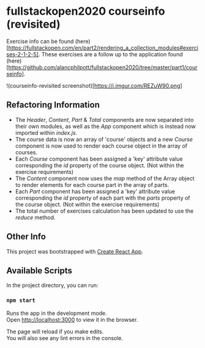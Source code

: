 # fullstackopen2020 courseinfo (revisited)

Exercise info can be found (here)[https://fullstackopen.com/en/part2/rendering_a_collection_modules#exercises-2-1-2-5]. These exercises are a follow up to the application found (here)[https://github.com/alancphilpott/fullstackopen2020/tree/master/part1/courseinfo].

!(courseinfo-revisited screenshot)[https://i.imgur.com/REZuW90.png]

## Refactoring Information

- The _Header_, _Content_, _Part_ & _Total_ components are now separated into their own modules, as well as the _App_ component which is instead now imported within _index.js_.
- The course data is now an array of 'course' objects and a new _Course_ component is now used to render each course object in the array of courses.
- Each _Course_ component has been assigned a 'key' attribute value corresponding the _id_ property of the course object. (Not within the exercise requirements)
- The _Content_ component now uses the _map_ method of the Array object to render elements for each course part in the array of parts.
- Each _Part_ component has been assigned a 'key' attribute value corresponding the _id_ property of each part with the _parts_ property of the course object. (Not within the exercise requirements)
- The total number of exercises calculation has been updated to use the _reduce_ method.

## Other Info

This project was bootstrapped with [Create React App](https://github.com/facebook/create-react-app).

## Available Scripts

In the project directory, you can run:

### `npm start`

Runs the app in the development mode.\
Open [http://localhost:3000](http://localhost:3000) to view it in the browser.

The page will reload if you make edits.\
You will also see any lint errors in the console.
